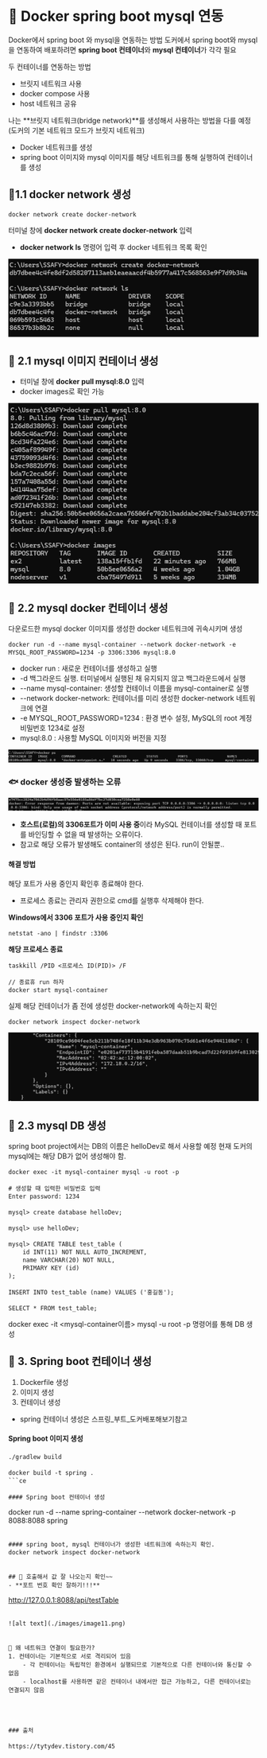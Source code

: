 # 🐋 Docker spring boot mysql 연동

Docker에서 spring boot 와 mysql을 연동하는 방법
도커에서 spring boot와 mysql을 연동하여 배포하려면 **spring boot 컨테이너**와 **mysql 컨테이너**가 각각 필요

두 컨테이너를 연동하는 방법
- 브릿지 네트워크 사용
- docker compose 사용
- host 네트워크 공유

나는 **브릿지 네트워크(bridge network)**를 생성해서 사용하는 방법을 다를 예정 (도커의 기본 네트워크 모드가 브릿지 네트워크)
- Docker 네트워크를 생성
- spring boot 이미지와 mysql 이미지를 해당 네트워크를 통해 실행하여 컨테이너를 생성

## 🐬1.1 docker network 생성

```
docker network create docker-network
```
터미널 창에 **docker network create docker-network** 입력
- **docker network ls** 명령어 입력 후 docker 네트워크 목록 확인

![alt text](./images/image6.png)

## 🐬 2.1 mysql 이미지 컨테이너 생성
- 터미널 창에 **docker pull mysql:8.0** 입력
- docker images로 확인 가능

![alt text](./images/image7.png)

## 🐬 2.2 mysql docker 컨테이너 생성
다운로드한 mysql docker 이미지를 생성한 docker 네트워크에 귀속시키며 생성

```
docker run -d --name mysql-container --network docker-network -e MYSQL_ROOT_PASSWORD=1234 -p 3306:3306 mysql:8.0
```

- docker run : 새로운 컨테이너를 생성하고 실행
- -d 백그라운드 실행. 터미널에서 실행된 채 유지되지 않고 백그라운드에서 실행
- --name mysql-container: 생성할 컨테이너 이름을 mysql-container로 실행
- --network docker-network: 컨테이너를 미리 생성한 docker-network 네트워크에 연결
- -e MYSQL_ROOT_PASSWORD=1234 : 환경 변수 설정, MySQL의 root 계정 비밀번호 1234로 설정
- mysql:8.0 : 사용할 MySQL 이미지와 버전을 지정

![alt text](./images/image8.png)

### 🐟 docker 생성중 발생하는 오류
![alt text](./images/image10.png)
- **호스트(로컬)의 3306포트가 이미 사용 중**이라 MySQL 컨테이너를 생성할 때 포트를 바인딩할 수 없을 때 발생하는 오류이다.
- 참고로 해당 오류가 발생해도 container의 생성은 된다. run이 안될뿐..

#### 해결 방법
해당 포트가 사용 중인지 확인후 종료해야 한다.
- 프로세스 종료는 관리자 권한으로 cmd를 실행후 삭제해야 한다.

**Windows에서 3306 포트가 사용 중인지 확인**
```
netstat -ano | findstr :3306
```

**해당 프로세스 종료**
```
taskkill /PID <프로세스 ID(PID)> /F

// 종료휴 run 하자
docker start mysql-container
```

실제 해당 컨테이너가 좀 전에 생성한 docker-network에 속하는지 확인
```
docker network inspect docker-network
```

![alt text](./images/image9.png)

## 🐬 2.3 mysql DB 생성
spring boot project에서는 DB의 이름은 helloDev로 해서 사용할 예정
현재 도커의 mysql에는 해당 DB가 없어 생성해야 함.

```
docker exec -it mysql-container mysql -u root -p

# 생성할 때 입력한 비밀번호 입력
Enter password: 1234

mysql> create database helloDev;

mysql> use helloDev;

mysql> CREATE TABLE test_table (
    id INT(11) NOT NULL AUTO_INCREMENT,
    name VARCHAR(20) NOT NULL,
    PRIMARY KEY (id)
);

INSERT INTO test_table (name) VALUES ('홍길동');

SELECT * FROM test_table;

```
docker exec -it <mysql-container이름> mysql -u root -p 명령어를 통해 DB 생성


## 🐬 3. Spring boot 컨테이너 생성
1. Dockerfile 생성
2. 이미지 생성
3. 컨테이너 생성
- spring 컨테이너 생성은 스프링_부트_도커배포해보기참고

#### Spring boot 이미지 생성
```
./gradlew build

docker build -t spring . 
```ce

#### Spring boot 컨테이너 생성
```
 docker run -d --name spring-container --network docker-network -p 8088:8088 spring
```

#### spring boot, mysql 컨테이너가 생성한 네트워크에 속하는지 확인.
docker network inspect docker-network


## 🐬 호출해서 값 잘 나오는지 확인~~
- **포트 번호 확인 잘하기!!!**
```
http://127.0.0.1:8088/api/testTable
```

![alt text](./images/image11.png)


🚀 왜 네트워크 연결이 필요한가?
1. 컨테이너는 기본적으로 서로 격리되어 있음
    - 각 컨테이너는 독립적인 환경에서 실행되므로 기본적으로 다른 컨테이너와 통신할 수 없음
    - localhost를 사용하면 같은 컨테이너 내에서만 접근 가능하고, 다른 컨테이너로는 연결되지 않음




### 출처

https://tytydev.tistory.com/45
